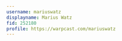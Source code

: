 ```yaml
---
username: mariuswatz
displayname: Marius Watz
fid: 252180
profile: https://warpcast.com/mariuswatz
---
```

